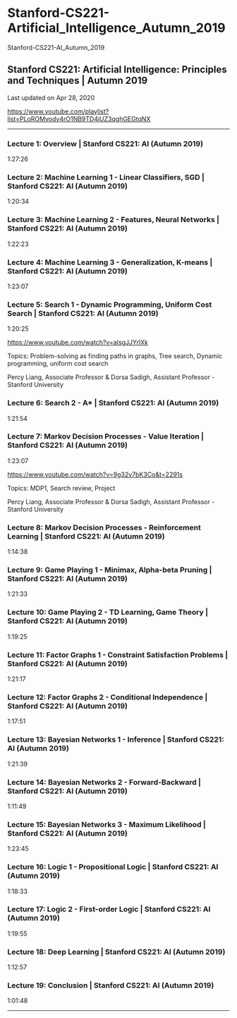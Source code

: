 # Stanford-CS221-Artificial_Intelligence_Autumn_2019
Stanford-CS221-AI_Autumn_2019

## Stanford CS221: Artificial Intelligence: Principles and Techniques | Autumn 2019
Last updated on Apr 28, 2020

https://www.youtube.com/playlist?list=PLoROMvodv4rO1NB9TD4iUZ3qghGEGtqNX

-------

### Lecture 1: Overview | Stanford CS221: AI (Autumn 2019)
1:27:26





### Lecture 2: Machine Learning 1 - Linear Classifiers, SGD | Stanford CS221: AI (Autumn 2019)
1:20:34





### Lecture 3: Machine Learning 2 - Features, Neural Networks | Stanford CS221: AI (Autumn 2019)
1:22:23





### Lecture 4: Machine Learning 3 - Generalization, K-means | Stanford CS221: AI (Autumn 2019)
1:23:07





### Lecture 5: Search 1 - Dynamic Programming, Uniform Cost Search | Stanford CS221: AI (Autumn 2019)
1:20:25

https://www.youtube.com/watch?v=aIsgJJYrlXk

Topics: Problem-solving as finding paths in graphs, Tree search, Dynamic programming, uniform cost search

Percy Liang, Associate Professor & Dorsa Sadigh, Assistant Professor - Stanford University



### Lecture 6: Search 2 - A* | Stanford CS221: AI (Autumn 2019)
1:21:54





### Lecture 7: Markov Decision Processes - Value Iteration | Stanford CS221: AI (Autumn 2019)
1:23:07

https://www.youtube.com/watch?v=9g32v7bK3Co&t=2291s


Topics: MDP1, Search review, Project

Percy Liang, Associate Professor & Dorsa Sadigh, Assistant Professor - Stanford University




### Lecture 8: Markov Decision Processes - Reinforcement Learning | Stanford CS221: AI (Autumn 2019)
1:14:38





### Lecture 9: Game Playing 1 - Minimax, Alpha-beta Pruning | Stanford CS221: AI (Autumn 2019)
1:21:33





### Lecture 10: Game Playing 2 - TD Learning, Game Theory | Stanford CS221: AI (Autumn 2019)
1:19:25




### Lecture 11: Factor Graphs 1 - Constraint Satisfaction Problems | Stanford CS221: AI (Autumn 2019)
1:21:17



### Lecture 12: Factor Graphs 2 - Conditional Independence | Stanford CS221: AI (Autumn 2019)
1:17:51





### Lecture 13: Bayesian Networks 1 - Inference | Stanford CS221: AI (Autumn 2019)
1:21:39





### Lecture 14: Bayesian Networks 2 - Forward-Backward | Stanford CS221: AI (Autumn 2019)
1:11:49




### Lecture 15: Bayesian Networks 3 - Maximum Likelihood | Stanford CS221: AI (Autumn 2019)
1:23:45





### Lecture 16: Logic 1 - Propositional Logic | Stanford CS221: AI (Autumn 2019)
1:18:33





### Lecture 17: Logic 2 - First-order Logic | Stanford CS221: AI (Autumn 2019)
1:19:55




### Lecture 18: Deep Learning | Stanford CS221: AI (Autumn 2019)
1:12:57






### Lecture 19: Conclusion | Stanford CS221: AI (Autumn 2019)
1:01:48




-------


